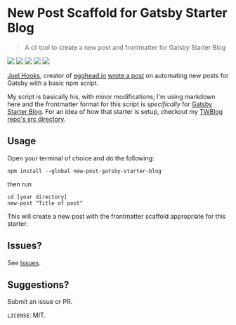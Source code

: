 # New Post Scaffold for Gatsby Starter Blog

> A cli tool to create a new post and frontmatter for Gatsby Starter Blog

![](https://img.shields.io/npm/v/new-post-gatsby-starter-blog.svg?colorB=%2306D7D9&style=flat) ![](https://img.shields.io/npm/l/new-post-gatsby-starter-blog.svg?colorB=%23FFAFFA&style=flat) ![](https://img.shields.io/github/followers/twhite96.svg?label=Follow&style=social) ![](https://img.shields.io/npm/dt/new-post-gatsby-starter-blog.svg?colorB=%23920358&style=flat) ![](https://img.shields.io/twitter/follow/tiffanywhitedev.svg?label=Follow&style=social)

[Joel Hooks](https://twitter.com/jhooks), creator of [egghead.io](https://egghead.io) [wrote a post](https://joelhooks.com/a-handy-npm-script-for-creating-a-new-gatsby-blog-post) on automating new posts for Gatsby with a basic npm script.

My script is basically his, with minor modifications; I'm using markdown here and the frontmatter format for this script is *specifically* for [Gatsby Starter Blog](https://www.gatsbyjs.org/starters/gatsbyjs/gatsby-starter-blog/). For an idea of how that starter is setup, checkout my [TWBlog repo's src directory](https://github.com/twhite96/TWBlog/tree/master/src/pages).

## Usage

Open your terminal of choice and do the following:

```shell
npm install --global new-post-gatsby-starter-blog
```
then run

```shell
cd [your directory]
new-post "Title of post"
```

This will create a new post with the frontmatter scaffold appropriate for this starter.

## Issues?

See [Issues](https://github.com/twhite96/gatsby-starter-blog-new-post/issues).

## Suggestions?

Submit an issue or PR.

`LICENSE`: MIT.

